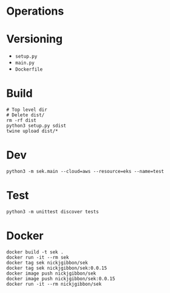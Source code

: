 # Operations

# Versioning
* `setup.py`
* `main.py`
* `Dockerfile`


# Build
```
# Top level dir
# Delete dist/
rm -rf dist
python3 setup.py sdist
twine upload dist/*
```


# Dev
```
python3 -m sek.main --cloud=aws --resource=eks --name=test
```


# Test
```
python3 -m unittest discover tests 
```


# Docker
```
docker build -t sek .
docker run -it --rm sek
docker tag sek nickjgibbon/sek
docker tag sek nickjgibbon/sek:0.0.15
docker image push nickjgibbon/sek
docker image push nickjgibbon/sek:0.0.15
docker run -it --rm nickjgibbon/sek
```
